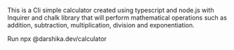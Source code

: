 This is a Cli simple calculator created using typescript and node.js with Inquirer and chalk library that will perform mathematical operations such as addition, subtraction, multiplication, division and exponentiation.


Run 
npx @darshika.dev/calculator